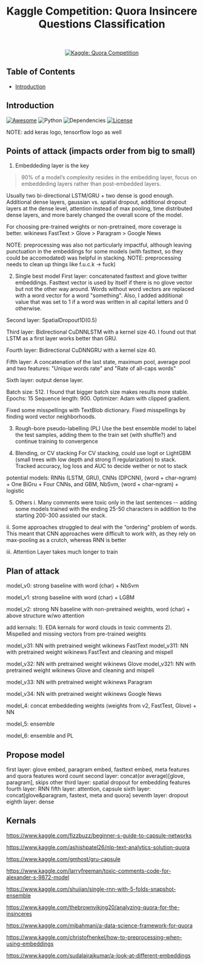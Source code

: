 <h1 align="center"> Kaggle Competition: Quora Insincere Questions Classification </h1> <br>
<p align="center">
  <a href="https://www.kaggle.com/c/quora-insincere-questions-classification">
    <img alt="Kaggle: Quora Competition" title="Kaggle: Quora Competition" src="http://www.chiranjeevivegi.com/Toxic-Comment-Challenge/img_gh/word_cloud.png">
  </a>
</p>

<!-- START doctoc generated TOC please keep comment here to allow auto update -->
<!-- DON'T EDIT THIS SECTION, INSTEAD RE-RUN doctoc TO UPDATE -->

## Table of Contents
- [Introduction](#introduction)

<!-- END doctoc generated TOC please keep comment here to allow auto update -->

## Introduction
[![Awesome](https://cdn.rawgit.com/sindresorhus/awesome/d7305f38d29fed78fa85652e3a63e154dd8e8829/media/badge.svg)](https://github.com/KevinLiao159/Quora)
![Python](https://img.shields.io/badge/python-v3.6+-blue.svg)
![Dependencies](https://img.shields.io/badge/dependencies-up%20to%20date-brightgreen.svg)
[![License](https://img.shields.io/badge/license-MIT-blue.svg)](https://opensource.org/licenses/MIT)


NOTE: add keras logo, tensorflow logo as well


## Points of attack (impacts order from big to small)
1. Embeddeding layer is the key
>90% of a model’s complexity resides in the embedding layer, focus on embeddeding layers rather than post-embedded layers. 

Usually two bi-directional LSTM/GRU + two dense is good enough. Additional dense layers, gaussian vs. spatial dropout, additional dropout layers at the dense level, attention instead of max pooling, time distributed dense layers, and more barely changed the overall score of the model.

For choosing pre-trained weights or non-pretrained, more coverage is better.
wikinews FastText > Glove > Paragram > Google News


NOTE: preprocessing was also not particularly impactful, although leaving punctuation in the embeddings for some models (with fasttext, so they could be accomodated) was helpful in stacking.
NOTE: preprocessing needs to clean up things like f.u.c.k -> fuck)

2. Single best model
First layer: concatenated fasttext and glove twitter embeddings. Fasttext vector is used by itself if there is no glove vector but not the other way around. Words without word vectors are replaced with a word vector for a word "something". Also, I added additional value that was set to 1 if a word was written in all capital letters and 0 otherwise.

Second layer: SpatialDropout1D(0.5)

Third layer: Bidirectional CuDNNLSTM with a kernel size 40. I found out that LSTM as a first layer works better than GRU.

Fourth layer: Bidirectional CuDNNGRU with a kernel size 40.

Fifth layer: A concatenation of the last state, maximum pool, average pool and two features: "Unique words rate" and "Rate of all-caps words"

Sixth layer: output dense layer.

Batch size: 512. I found that bigger batch size makes results more stable.
Epochs: 15
Sequence length: 900.
Optimizer: Adam with clipped gradient.

Fixed some misspellings with TextBlob dictionary.
Fixed misspellings by finding word vector neighborhoods.

3. Rough-bore pseudo-labelling (PL)
Use the best ensemble model to label the test samples, adding them to the train set (with shuffle?) and continue training to convergence

4. Blending, or CV stacking
For CV stacking, could use logit or LightGBM (small trees with low depth and strong l1 regularization) to stack. Tracked accuracy, log loss and AUC to decide wether or not to stack

potential models: RNNs (LSTM, GRU), CNNs (DPCNN), (word + char-ngram) + One BiGru + Four CNNs, and GBM, NbSvm, (word + char-ngram) + logistic

5. Others
  i. Many comments were toxic only in the last sentences -- adding some models trained with the ending 25-50 characters in addition to the starting 200-300 assisted our stack.
  
  ii. Some approaches struggled to deal with the “ordering” problem of words. This meant that CNN approaches were difficult to work with, as they rely on max-pooling as a crutch, whereas RNN is better

  iii. Attention Layer takes much longer to train



## Plan of attack

model_v0: strong baseline with word (char) + NbSvm

model_v1: strong baseline with word (char) + LGBM

model_v2: strong NN baseline with non-pretrained weights, word (char) + above structure w/wo attention

add kernals:
  1). EDA kernals for word clouds in toxic comments
  2). Mispelled and missing vectors from pre-trained weights

model_v31: NN with pretrained weight wikinews FastText
model_v311: NN with pretrained weight wikinews FastText and cleaning and mispell

model_v32: NN with pretrained weight wikinews Glove
model_v321: NN with pretrained weight wikinews Glove and cleaning and mispell

model_v33: NN with pretrained weight wikinews Paragram

model_v34: NN with pretrained weight wikinews Google News

model_4: concat embeddeding weights (weights from v2, FastTest, Glove) + NN

model_5: ensemble

model_6: ensemble and PL



## Propose model
first layer: glove embed, paragram embed, fasttext embed, meta features and quora features word count
second layer: concat(or average)[glove, paragram], skips other
third layer: spatial dropout for embedding features
fourth layer: RNN
fifth layer: attention, capsule
sixth layer: concat[glove&paragram, fastext, meta and quora]
seventh layer: dropout
eighth layer: dense



## Kernals
https://www.kaggle.com/fizzbuzz/beginner-s-guide-to-capsule-networks

https://www.kaggle.com/ashishpatel26/nlp-text-analytics-solution-quora

https://www.kaggle.com/gmhost/gru-capsule

https://www.kaggle.com/larryfreeman/toxic-comments-code-for-alexander-s-9872-model

https://www.kaggle.com/shujian/single-rnn-with-5-folds-snapshot-ensemble

https://www.kaggle.com/thebrownviking20/analyzing-quora-for-the-insinceres

https://www.kaggle.com/mjbahmani/a-data-science-framework-for-quora




https://www.kaggle.com/christofhenkel/how-to-preprocessing-when-using-embeddings

https://www.kaggle.com/sudalairajkumar/a-look-at-different-embeddings